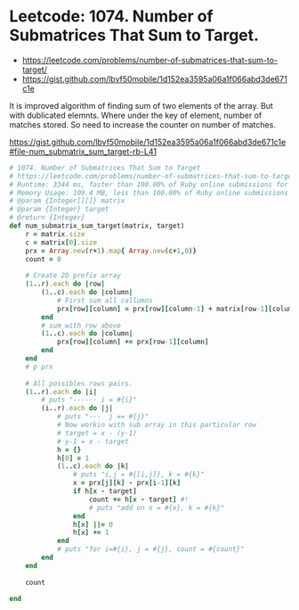 # Leetcode: 1074. Number of Submatrices That Sum to Target.

- https://leetcode.com/problems/number-of-submatrices-that-sum-to-target/
- https://gist.github.com/lbvf50mobile/1d152ea3595a06a1f066abd3de671c1e


It is improved algorithm of finding sum of two elements of the array. But with dublicated elemnts. Where under the key of element, number of matches stored. So need to increase the counter on number of matches.

https://gist.github.com/lbvf50mobile/1d152ea3595a06a1f066abd3de671c1e#file-num_submatrix_sum_target-rb-L41

```Ruby
# 1074. Number of Submatrices That Sum to Target
# https://leetcode.com/problems/number-of-submatrices-that-sum-to-target/
# Runtime: 3344 ms, faster than 100.00% of Ruby online submissions for Number of Submatrices That Sum to Target.
# Memory Usage: 109.4 MB, less than 100.00% of Ruby online submissions for Number of Submatrices That Sum to Target.
# @param {Integer[][]} matrix
# @param {Integer} target
# @return {Integer}
def num_submatrix_sum_target(matrix, target)
    r = matrix.size
    c = matrix[0].size
    prx = Array.new(r+1).map{ Array.new(c+1,0)}
    count = 0
    
    # Create 2D prefix array
    (1..r).each do |row|
        (1..c).each do |column|
            # First sum all callumns
            prx[row][column] = prx[row][column-1] + matrix[row-1][column-1]
        end
        # sum with row above
        (1..c).each do |column|
            prx[row][column] += prx[row-1][column]
        end
    end
    # p prx
    
    # All possibles rows pairs.
    (1..r).each do |i|
        # puts "------ i = #{i}"
        (i..r).each do |j|
            # puts "---  j == #{j}"
            # Now workin with sub array in this particular row
            # target = x - (y-1)
            # y-1 = x - target
            h = {}
            h[0] = 1
            (1..c).each do |k|
                # puts "i,j = #{[i,j]}, k = #{k}"
                x = prx[j][k] - prx[i-1][k]
                if h[x - target]
                    count += h[x - target] #!
                    # puts "add on x = #{x}, k = #{k}"
                end
                h[x] ||= 0
                h[x] += 1
            end
            # puts "for i=#{i}, j = #{j}, count = #{count}"
        end
    end
    
    count
    
end
```